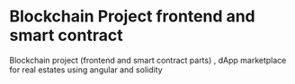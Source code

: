 # Blockchain Project frontend and smart contract 
Blockchain project (frontend and smart contract parts) , dApp marketplace for real estates using angular and solidity  
